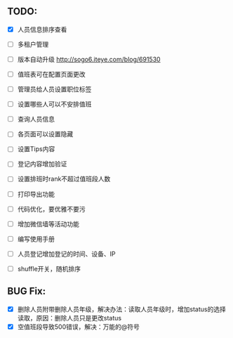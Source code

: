 ## TODO:

- [x] 人员信息排序查看
- [ ] 多租户管理
- [ ] 版本自动升级 http://sogo6.iteye.com/blog/691530
- [ ] 值班表可在配置页面更改
- [ ] 管理员给人员设置职位标签
- [ ] 设置哪些人可以不安排值班
- [ ] 查询人员信息
- [ ] 各页面可以设置隐藏
- [ ] 设置Tips内容
- [ ] 登记内容增加验证
- [ ] 设置排班时rank不超过值班段人数
- [ ] 打印导出功能
- [ ] 代码优化，要优雅不要污
- [ ] 增加微信墙等活动功能
- [ ] 编写使用手册
- [ ] 人员登记增加登记的时间、设备、IP
- [ ] shuffle开关，随机排序


## BUG Fix:

- [x] 删除人员附带删除人员年级，解决办法：读取人员年级时，增加status的选择读取，原因：删除人员只是更改status
- [x] 空值班段导致500错误，解决：万能的@符号
